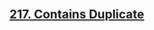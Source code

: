 ## [217. Contains Duplicate](https://github.com/quananhle/Python/tree/main/Software%20Engineering%20Practicing/Leetcode/Amazon/217.%20Contains%20Duplicate)


